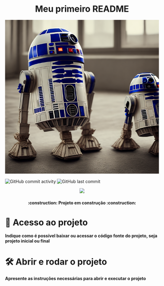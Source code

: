 <h1 align="center"> Meu primeiro README </h1>

<p align="center">
  <img src="./img/bg.png" />
</p>

![GitHub commit activity](https://img.shields.io/github/commit-activity/t/patrik-viana/numero-secreto)
![GitHub last commit](https://img.shields.io/github/last-commit/patrik-viana/numero-secreto)

<p align="center">
<img loading="lazy" src="http://img.shields.io/static/v1?label=STATUS&message=EM%20DESENVOLVIMENTO&color=GREEN&style=for-the-badge"/>
</p>

<h4 align="center"> 
    :construction:  Projeto em construção  :construction:
</h4>

# 📁 Acesso ao projeto

**Indique como é possível baixar ou acessar o código fonte do projeto, seja projeto inicial ou final**

# 🛠️ Abrir e rodar o projeto

**Apresente as instruções necessárias para abrir e executar o projeto**

